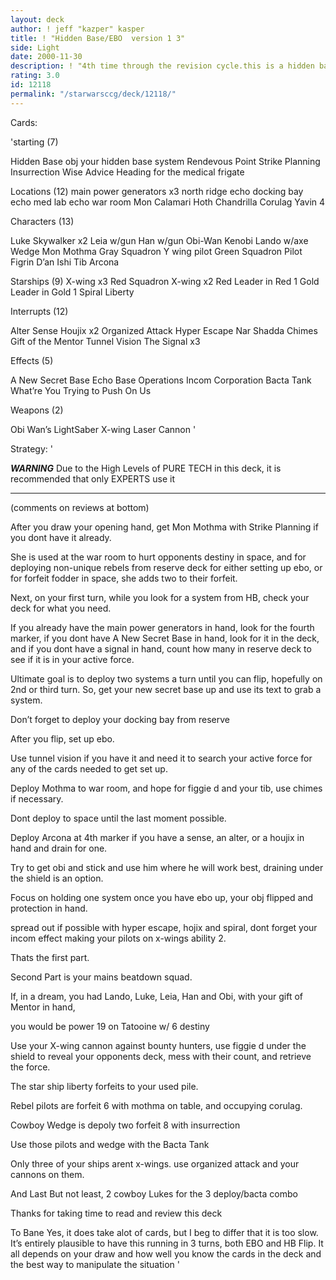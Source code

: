 ```yaml
---
layout: deck
author: ! jeff "kazper" kasper
title: ! "Hidden Base/EBO  version 1 3"
side: Light
date: 2000-11-30
description: ! "4th time through the revision cycle.this is a hidden base and ebohybrid deck with lots of main’s power"
rating: 3.0
id: 12118
permalink: "/starwarsccg/deck/12118/"
---
```

Cards: 

'starting (7)

Hidden Base obj
your hidden base system
Rendevous Point
Strike Planning
Insurrection
Wise Advice
Heading for the medical frigate

Locations (12)
main power generators x3
north ridge
echo docking bay
echo med lab
echo war room
Mon Calamari
Hoth
Chandrilla
Corulag
Yavin 4

Characters (13)

Luke Skywalker x2
Leia w/gun
Han w/gun
Obi-Wan Kenobi
Lando w/axe
Wedge
Mon Mothma
Gray Squadron Y wing pilot
Green Squadron Pilot
Figrin D’an
Ishi Tib
Arcona

Starships (9)
X-wing x3
Red Squadron X-wing x2
Red Leader in Red 1
Gold Leader in Gold 1
Spiral
Liberty

Interrupts (12)

Alter
Sense
Houjix x2
Organized Attack
Hyper Escape
Nar Shadda Chimes
Gift of the Mentor
Tunnel Vision
The Signal x3

Effects (5)

A New Secret Base
Echo Base Operations
Incom Corporation
Bacta Tank
What’re You Trying to Push On Us

Weapons (2)

Obi Wan’s LightSaber
X-wing Laser Cannon '

Strategy: '



*****WARNING*****
Due to the High Levels of PURE TECH in this deck,
it is recommended that only EXPERTS use it
*********************

(comments on reviews at bottom)

After you draw your opening hand, get Mon Mothma
with Strike Planning if you dont have it already.

She is used at the war room to hurt opponents
destiny in space, and for deploying non-unique
rebels from reserve deck for either setting
up ebo, or for forfeit fodder in space, she
adds two to their forfeit.

Next, on your first turn, while you look
for a system from HB, check your deck for
what you need.

If you already have the main power generators
in hand, look for the fourth marker, if you
dont have A New Secret Base in hand, look
for it in the deck, and if you dont have a signal
in hand, count how many in reserve deck to
see if it is in your active force.

Ultimate goal is to deploy two systems
a turn until you can flip, hopefully on
2nd or third turn.  So, get your new secret
base up and use its text to grab a system.

Don’t forget to deploy your docking bay from reserve

After you flip, set up ebo.

Use tunnel vision if you have it and need
it to search your active force for any of the
cards needed to get set up.

Deploy Mothma to war room, and hope for figgie d
and your tib, use chimes if necessary.

Dont deploy to space until the last moment
possible.

Deploy Arcona at 4th marker if you have
a sense, an alter, or a houjix in hand and
drain for one.

Try to get obi and stick and use him where
he will work best, draining under the shield
is an option.

Focus on holding one system once you have ebo
up, your obj flipped and protection in hand.

spread out if possible with hyper escape, hojix
and spiral, dont forget your incom effect
making your pilots on x-wings ability 2.

Thats the first part.

Second Part is your mains beatdown squad.

If, in a dream, you had  Lando, Luke, Leia, Han
and Obi, with your gift of Mentor in hand,

you would be  power 19 on Tatooine w/ 6 destiny

Use your X-wing cannon against bounty hunters,
use figgie d under the shield to reveal
your opponents deck, mess with their count,
and retrieve the force.

The star ship liberty forfeits to your used
pile.

Rebel pilots are forfeit 6 with mothma on table,
and occupying corulag.

Cowboy Wedge is depoly two forfeit 8 with insurrection

Use those pilots and wedge with the Bacta Tank

Only three of your ships arent x-wings.
use organized attack and your cannons on them.

And Last But not least, 2 cowboy Lukes for the 3 deploy/bacta combo

Thanks for taking time to read and review this deck

To Bane  Yes, it does take alot of cards, but I beg to differ that it is too slow.  It’s entirely plausible to
have this running in 3 turns, both EBO and HB Flip.
It all depends on your draw and how well you know
the cards in the deck and the best way to manipulate
the situation '
